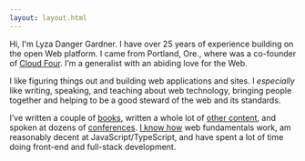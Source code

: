 ```yaml
---
layout: layout.html
---
```


Hi, I'm Lyza Danger Gardner. I have over 25 years of experience building on the open Web platform. I came from Portland, Ore., where was a co-founder of [Cloud Four](http://www.cloudfour.com/). I’m a generalist with an abiding love for the Web.

I like figuring things out and building web applications and sites. I _especially_ like writing, speaking, and teaching about web technology, bringing people together and helping to be a good steward of the web and its standards.

I’ve written a couple of [books](#books), written a whole lot of [other content](#publications), and spoken at dozens of [conferences](#conferences). [I know how](#what-i-do) web fundamentals work, am reasonably decent at JavaScript/TypeScript, and have spent a lot of time doing front-end and full-stack development.
